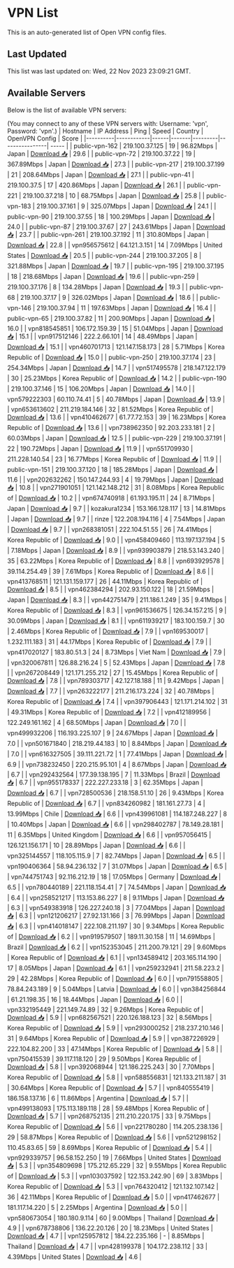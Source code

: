 # VPN List

This is an auto-generated list of Open VPN config files.

## Last Updated

This list was last updated on: Wed, 22 Nov 2023 23:09:21 GMT.

## Available Servers

Below is the list of available VPN servers:

(You may connect to any of these VPN servers with: Username: 'vpn', Password: 'vpn'.)
| Hostname | IP Address | Ping | Speed | Country | OpenVPN Config | Score |
|----------|------------|------|-------|---------|----------------| ----- |
| public-vpn-162 | 219.100.37.125 | 19 | 96.82Mbps | Japan | [Download 📥](./configs/server_0_JP.ovpn) | 29.6 |
| public-vpn-72 | 219.100.37.22 | 19 | 367.89Mbps | Japan | [Download 📥](./configs/server_1_JP.ovpn) | 27.3 |
| public-vpn-217 | 219.100.37.199 | 21 | 208.64Mbps | Japan | [Download 📥](./configs/server_2_JP.ovpn) | 27.1 |
| public-vpn-41 | 219.100.37.5 | 17 | 420.86Mbps | Japan | [Download 📥](./configs/server_3_JP.ovpn) | 26.1 |
| public-vpn-221 | 219.100.37.218 | 10 | 68.75Mbps | Japan | [Download 📥](./configs/server_4_JP.ovpn) | 25.8 |
| public-vpn-183 | 219.100.37.161 | 9 | 325.07Mbps | Japan | [Download 📥](./configs/server_5_JP.ovpn) | 24.1 |
| public-vpn-90 | 219.100.37.55 | 18 | 100.29Mbps | Japan | [Download 📥](./configs/server_6_JP.ovpn) | 24.0 |
| public-vpn-87 | 219.100.37.67 | 27 | 243.61Mbps | Japan | [Download 📥](./configs/server_7_JP.ovpn) | 23.7 |
| public-vpn-261 | 219.100.37.192 | 11 | 310.80Mbps | Japan | [Download 📥](./configs/server_8_JP.ovpn) | 22.8 |
| vpn956575612 | 64.121.3.151 | 14 | 7.09Mbps | United States | [Download 📥](./configs/server_9_US.ovpn) | 20.5 |
| public-vpn-244 | 219.100.37.205 | 8 | 321.88Mbps | Japan | [Download 📥](./configs/server_10_JP.ovpn) | 19.7 |
| public-vpn-195 | 219.100.37.195 | 18 | 218.68Mbps | Japan | [Download 📥](./configs/server_11_JP.ovpn) | 19.6 |
| public-vpn-259 | 219.100.37.176 | 8 | 134.28Mbps | Japan | [Download 📥](./configs/server_12_JP.ovpn) | 19.3 |
| public-vpn-68 | 219.100.37.17 | 9 | 326.02Mbps | Japan | [Download 📥](./configs/server_13_JP.ovpn) | 18.6 |
| public-vpn-146 | 219.100.37.94 | 11 | 197.63Mbps | Japan | [Download 📥](./configs/server_14_JP.ovpn) | 16.4 |
| public-vpn-65 | 219.100.37.82 | 11 | 200.90Mbps | Japan | [Download 📥](./configs/server_15_JP.ovpn) | 16.0 |
| vpn818545851 | 106.172.159.39 | 15 | 51.04Mbps | Japan | [Download 📥](./configs/server_16_JP.ovpn) | 15.1 |
| vpn917512146 | 222.2.66.101 | 14 | 48.49Mbps | Japan | [Download 📥](./configs/server_17_JP.ovpn) | 15.1 |
| vpn460701713 | 121.147.158.173 | 28 | 5.71Mbps | Korea Republic of | [Download 📥](./configs/server_18_KR.ovpn) | 15.0 |
| public-vpn-250 | 219.100.37.174 | 23 | 254.34Mbps | Japan | [Download 📥](./configs/server_19_JP.ovpn) | 14.7 |
| vpn517495578 | 218.147.122.179 | 30 | 25.23Mbps | Korea Republic of | [Download 📥](./configs/server_20_KR.ovpn) | 14.2 |
| public-vpn-190 | 219.100.37.146 | 15 | 106.20Mbps | Japan | [Download 📥](./configs/server_21_JP.ovpn) | 14.0 |
| vpn579222303 | 60.110.74.41 | 5 | 40.78Mbps | Japan | [Download 📥](./configs/server_22_JP.ovpn) | 13.9 |
| vpn653613602 | 211.219.184.146 | 32 | 81.52Mbps | Korea Republic of | [Download 📥](./configs/server_23_KR.ovpn) | 13.6 |
| vpn410462677 | 61.77.72.153 | 39 | 16.23Mbps | Korea Republic of | [Download 📥](./configs/server_24_KR.ovpn) | 13.6 |
| vpn738962350 | 92.203.233.181 | 2 | 60.03Mbps | Japan | [Download 📥](./configs/server_25_JP.ovpn) | 12.5 |
| public-vpn-229 | 219.100.37.191 | 22 | 190.72Mbps | Japan | [Download 📥](./configs/server_26_JP.ovpn) | 11.9 |
| vpn551709930 | 211.228.140.54 | 23 | 16.77Mbps | Korea Republic of | [Download 📥](./configs/server_27_KR.ovpn) | 11.9 |
| public-vpn-151 | 219.100.37.120 | 18 | 185.28Mbps | Japan | [Download 📥](./configs/server_28_JP.ovpn) | 11.6 |
| vpn202632262 | 150.147.244.93 | 4 | 19.79Mbps | Japan | [Download 📥](./configs/server_29_JP.ovpn) | 10.8 |
| vpn271901051 | 121.142.148.212 | 31 | 8.08Mbps | Korea Republic of | [Download 📥](./configs/server_30_KR.ovpn) | 10.2 |
| vpn674740918 | 61.193.195.11 | 24 | 8.71Mbps | Japan | [Download 📥](./configs/server_31_JP.ovpn) | 9.7 |
| kozakura1234 | 153.166.128.117 | 13 | 14.81Mbps | Japan | [Download 📥](./configs/server_32_JP.ovpn) | 9.7 |
| rinze | 122.208.194.116 | 4 | 7.54Mbps | Japan | [Download 📥](./configs/server_33_JP.ovpn) | 9.7 |
| vpn268381051 | 222.104.51.55 | 26 | 74.41Mbps | Korea Republic of | [Download 📥](./configs/server_34_KR.ovpn) | 9.0 |
| vpn458409460 | 113.197.137.194 | 5 | 7.18Mbps | Japan | [Download 📥](./configs/server_35_JP.ovpn) | 8.9 |
| vpn939903879 | 218.53.143.240 | 35 | 63.22Mbps | Korea Republic of | [Download 📥](./configs/server_36_KR.ovpn) | 8.8 |
| vpn693929578 | 39.114.254.49 | 39 | 7.61Mbps | Korea Republic of | [Download 📥](./configs/server_37_KR.ovpn) | 8.6 |
| vpn413768511 | 121.131.159.177 | 26 | 44.11Mbps | Korea Republic of | [Download 📥](./configs/server_38_KR.ovpn) | 8.5 |
| vpn462384294 | 202.93.150.122 | 18 | 21.59Mbps | Japan | [Download 📥](./configs/server_39_JP.ovpn) | 8.3 |
| vpn442751479 | 211.186.1.249 | 35 | 9.41Mbps | Korea Republic of | [Download 📥](./configs/server_40_KR.ovpn) | 8.3 |
| vpn961536675 | 126.34.157.215 | 9 | 30.09Mbps | Japan | [Download 📥](./configs/server_41_JP.ovpn) | 8.1 |
| vpn611939217 | 183.100.159.7 | 30 | 2.46Mbps | Korea Republic of | [Download 📥](./configs/server_42_KR.ovpn) | 7.9 |
| vpn169530017 | 1.232.111.183 | 31 | 44.17Mbps | Korea Republic of | [Download 📥](./configs/server_43_KR.ovpn) | 7.9 |
| vpn417020127 | 183.80.51.3 | 24 | 8.73Mbps | Viet Nam | [Download 📥](./configs/server_44_VN.ovpn) | 7.9 |
| vpn320067811 | 126.88.216.24 | 5 | 52.43Mbps | Japan | [Download 📥](./configs/server_45_JP.ovpn) | 7.8 |
| vpn267208449 | 121.171.255.212 | 27 | 15.45Mbps | Korea Republic of | [Download 📥](./configs/server_46_KR.ovpn) | 7.8 |
| vpn789303717 | 42.127.18.188 | 11 | 9.42Mbps | Japan | [Download 📥](./configs/server_47_JP.ovpn) | 7.7 |
| vpn263222177 | 211.216.173.224 | 32 | 40.78Mbps | Korea Republic of | [Download 📥](./configs/server_48_KR.ovpn) | 7.4 |
| vpn397906443 | 121.171.214.102 | 31 | 49.31Mbps | Korea Republic of | [Download 📥](./configs/server_49_KR.ovpn) | 7.2 |
| vpn412189956 | 122.249.161.162 | 4 | 68.50Mbps | Japan | [Download 📥](./configs/server_50_JP.ovpn) | 7.0 |
| vpn499932206 | 116.193.225.107 | 9 | 24.67Mbps | Japan | [Download 📥](./configs/server_51_JP.ovpn) | 7.0 |
| vpn501671840 | 218.219.44.183 | 10 | 8.84Mbps | Japan | [Download 📥](./configs/server_52_JP.ovpn) | 7.0 |
| vpn616327505 | 39.111.221.72 | 1 | 77.41Mbps | Japan | [Download 📥](./configs/server_53_JP.ovpn) | 6.9 |
| vpn738232450 | 220.215.95.101 | 4 | 8.67Mbps | Japan | [Download 📥](./configs/server_54_JP.ovpn) | 6.7 |
| vpn292432564 | 177.39.138.195 | 7 | 11.33Mbps | Brazil | [Download 📥](./configs/server_55_BR.ovpn) | 6.7 |
| vpn955178337 | 222.227.233.18 | 3 | 62.35Mbps | Japan | [Download 📥](./configs/server_56_JP.ovpn) | 6.7 |
| vpn728500536 | 218.158.51.10 | 26 | 9.43Mbps | Korea Republic of | [Download 📥](./configs/server_57_KR.ovpn) | 6.7 |
| vpn834260982 | 181.161.27.73 | 4 | 13.99Mbps | Chile | [Download 📥](./configs/server_58_CL.ovpn) | 6.6 |
| vpn439961081 | 114.187.248.227 | 8 | 10.40Mbps | Japan | [Download 📥](./configs/server_59_JP.ovpn) | 6.6 |
| vpn298402787 | 78.149.28.181 | 11 | 6.35Mbps | United Kingdom | [Download 📥](./configs/server_60_GB.ovpn) | 6.6 |
| vpn957056415 | 126.121.156.171 | 10 | 28.89Mbps | Japan | [Download 📥](./configs/server_61_JP.ovpn) | 6.6 |
| vpn325144557 | 118.105.115.9 | 7 | 82.74Mbps | Japan | [Download 📥](./configs/server_62_JP.ovpn) | 6.5 |
| vpn190406364 | 58.94.236.132 | 7 | 31.07Mbps | Japan | [Download 📥](./configs/server_63_JP.ovpn) | 6.5 |
| vpn744751743 | 92.116.212.19 | 18 | 17.05Mbps | Germany | [Download 📥](./configs/server_64_DE.ovpn) | 6.5 |
| vpn780440189 | 221.118.154.41 | 7 | 74.54Mbps | Japan | [Download 📥](./configs/server_65_JP.ovpn) | 6.4 |
| vpn258521217 | 113.153.86.227 | 8 | 9.11Mbps | Japan | [Download 📥](./configs/server_66_JP.ovpn) | 6.3 |
| vpn549383918 | 126.227.240.18 | 3 | 77.04Mbps | Japan | [Download 📥](./configs/server_67_JP.ovpn) | 6.3 |
| vpn121206217 | 27.92.131.166 | 3 | 76.99Mbps | Japan | [Download 📥](./configs/server_68_JP.ovpn) | 6.3 |
| vpn414018147 | 222.108.211.197 | 30 | 9.34Mbps | Korea Republic of | [Download 📥](./configs/server_69_KR.ovpn) | 6.2 |
| vpn919579507 | 189.11.30.158 | 11 | 14.69Mbps | Brazil | [Download 📥](./configs/server_70_BR.ovpn) | 6.2 |
| vpn152353045 | 211.200.79.121 | 29 | 9.60Mbps | Korea Republic of | [Download 📥](./configs/server_71_KR.ovpn) | 6.1 |
| vpn134589412 | 203.165.114.190 | 17 | 8.05Mbps | Japan | [Download 📥](./configs/server_72_JP.ovpn) | 6.1 |
| vpn259232941 | 211.58.223.2 | 29 | 42.28Mbps | Korea Republic of | [Download 📥](./configs/server_73_KR.ovpn) | 6.0 |
| vpn791558805 | 78.84.243.189 | 9 | 5.04Mbps | Latvia | [Download 📥](./configs/server_74_LV.ovpn) | 6.0 |
| vpn384256844 | 61.21.198.35 | 16 | 18.44Mbps | Japan | [Download 📥](./configs/server_75_JP.ovpn) | 6.0 |
| vpn332195449 | 221.149.74.89 | 32 | 9.26Mbps | Korea Republic of | [Download 📥](./configs/server_76_KR.ovpn) | 5.9 |
| vpn682567521 | 220.126.188.123 | 32 | 8.56Mbps | Korea Republic of | [Download 📥](./configs/server_77_KR.ovpn) | 5.9 |
| vpn293000252 | 218.237.210.146 | 31 | 9.64Mbps | Korea Republic of | [Download 📥](./configs/server_78_KR.ovpn) | 5.9 |
| vpn387226929 | 222.104.82.200 | 33 | 47.14Mbps | Korea Republic of | [Download 📥](./configs/server_79_KR.ovpn) | 5.8 |
| vpn750415539 | 39.117.118.120 | 29 | 9.50Mbps | Korea Republic of | [Download 📥](./configs/server_80_KR.ovpn) | 5.8 |
| vpn392068944 | 121.186.225.243 | 30 | 7.70Mbps | Korea Republic of | [Download 📥](./configs/server_81_KR.ovpn) | 5.8 |
| vpn588556831 | 121.133.211.187 | 31 | 30.64Mbps | Korea Republic of | [Download 📥](./configs/server_82_KR.ovpn) | 5.7 |
| vpn840555419 | 186.158.137.16 | 6 | 11.86Mbps | Argentina | [Download 📥](./configs/server_83_AR.ovpn) | 5.7 |
| vpn499138093 | 175.113.189.118 | 28 | 59.48Mbps | Korea Republic of | [Download 📥](./configs/server_84_KR.ovpn) | 5.7 |
| vpn268752135 | 211.210.220.175 | 33 | 9.75Mbps | Korea Republic of | [Download 📥](./configs/server_85_KR.ovpn) | 5.6 |
| vpn221780280 | 114.205.238.136 | 29 | 58.87Mbps | Korea Republic of | [Download 📥](./configs/server_86_KR.ovpn) | 5.6 |
| vpn521298152 | 110.45.83.65 | 59 | 8.69Mbps | Korea Republic of | [Download 📥](./configs/server_87_KR.ovpn) | 5.4 |
| vpn929339757 | 96.58.152.250 | 19 | 7.66Mbps | United States | [Download 📥](./configs/server_88_US.ovpn) | 5.3 |
| vpn354809698 | 175.212.65.229 | 32 | 9.55Mbps | Korea Republic of | [Download 📥](./configs/server_89_KR.ovpn) | 5.3 |
| vpn103037592 | 122.153.242.90 | 69 | 3.83Mbps | Korea Republic of | [Download 📥](./configs/server_90_KR.ovpn) | 5.3 |
| vpn764320412 | 121.132.107.142 | 36 | 42.11Mbps | Korea Republic of | [Download 📥](./configs/server_91_KR.ovpn) | 5.0 |
| vpn417462677 | 181.117.14.220 | 5 | 2.25Mbps | Argentina | [Download 📥](./configs/server_92_AR.ovpn) | 5.0 |
| vpn580673054 | 180.180.9.114 | 60 | 9.00Mbps | Thailand | [Download 📥](./configs/server_93_TH.ovpn) | 4.9 |
| vpn678738806 | 136.22.20.126 | 20 | 18.23Mbps | United States | [Download 📥](./configs/server_94_US.ovpn) | 4.7 |
| vpn125957812 | 184.22.235.166 | - | 8.85Mbps | Thailand | [Download 📥](./configs/server_95_TH.ovpn) | 4.7 |
| vpn428199378 | 104.172.238.112 | 33 | 4.39Mbps | United States | [Download 📥](./configs/server_96_US.ovpn) | 4.6 |
